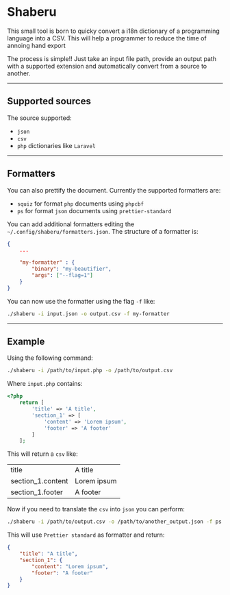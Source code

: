 # Shaberu

This small tool is born to quicky convert a i18n dictionary of a programming language into a CSV. This will help a programmer to reduce the time of annoing hand export


The process is simple!! Just take an input file path, provide an output path with a supported extension and automatically convert from a source to another.

---

## Supported sources
The source supported:

- `json`
- `csv`
- `php` dictionaries like `Laravel`

---

## Formatters

You can also prettify the document. Currently the supported formatters are:

- `squiz` for format `php` documents using `phpcbf`
- `ps` for format `json` documents using `prettier-standard`

You can add additional formatters editing the `~/.config/shaberu/formatters.json`. The structure of a formatter is:

```json
{
    ...

    "my-formatter" : {
        "binary": "my-beautifier",
        "args": ["--flag=1"]
    }
}
```

You can now use the formatter using the flag `-f` like:

```bash
./shaberu -i input.json -o output.csv -f my-formatter
```


---

## Example
Using the following command:

```bash
./shaberu -i /path/to/input.php -o /path/to/output.csv
```

Where `input.php` contains:
```php
<?php
    return [
        'title' => 'A title',
        'section_1' => [
            'content' => 'Lorem ipsum',
            'footer' => 'A footer'
        ]
    ];
```

This will return a `csv` like:

|   |   |
|---|---|
title|A title
section_1.content|Lorem ipsum
section_1.footer|A footer

Now if you need to translate the `csv` into `json`
you can perform:

```bash
./shaberu -i /path/to/output.csv -o /path/to/another_output.json -f ps
```
This will use `Prettier standard` as formatter and return:

```json
{
    "title": "A title",
    "section_1": {
        "content": "Lorem ipsum",
        "footer": "A footer"
    } 
}
```

